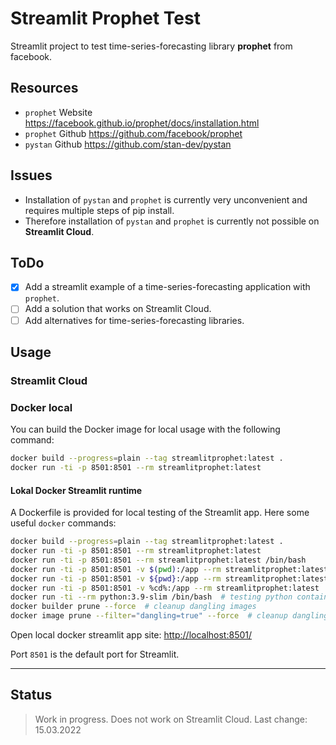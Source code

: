 # Streamlit Prophet Test

Streamlit project to test time-series-forecasting library **prophet** from facebook.

## Resources

- `prophet` Website <https://facebook.github.io/prophet/docs/installation.html>
- `prophet` Github <https://github.com/facebook/prophet>
- `pystan` Github <https://github.com/stan-dev/pystan>

## Issues

- Installation of `pystan` and `prophet` is currently very unconvenient and requires multiple steps of pip install.
- Therefore installation of `pystan` and `prophet` is currently not possible on **Streamlit Cloud**.

## ToDo

- [x] Add a streamlit example of a time-series-forecasting application with `prophet`.
- [ ] Add a solution that works on Streamlit Cloud.
- [ ] Add alternatives for time-series-forecasting libraries.

## Usage

### Streamlit Cloud

### Docker local

You can build the Docker image for local usage with the following command:

```bash
docker build --progress=plain --tag streamlitprophet:latest .
docker run -ti -p 8501:8501 --rm streamlitprophet:latest
```

#### Lokal Docker Streamlit runtime

A Dockerfile is provided for local testing of the Streamlit app.
Here some useful `docker` commands:

```sh
docker build --progress=plain --tag streamlitprophet:latest .
docker run -ti -p 8501:8501 --rm streamlitprophet:latest
docker run -ti -p 8501:8501 --rm streamlitprophet:latest /bin/bash
docker run -ti -p 8501:8501 -v $(pwd):/app --rm streamlitprophet:latest  # linux
docker run -ti -p 8501:8501 -v ${pwd}:/app --rm streamlitprophet:latest  # powershell
docker run -ti -p 8501:8501 -v %cd%:/app --rm streamlitprophet:latest  # cmd.exe
docker run -ti --rm python:3.9-slim /bin/bash  # testing python container
docker builder prune --force  # cleanup dangling images
docker image prune --filter="dangling=true" --force  # cleanup dangling images
```

Open local docker streamlit app site: <http://localhost:8501/>

Port `8501` is the default port for Streamlit.

---

## Status

> Work in progress.
> Does not work on Streamlit Cloud.
> Last change: 15.03.2022
